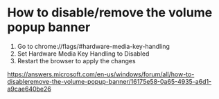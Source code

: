 # How to disable/remove the volume popup banner

1. Go to chrome://flags/#hardware-media-key-handling
1. Set Hardware Media Key Handling to Disabled
1. Restart the browser to apply the changes

https://answers.microsoft.com/en-us/windows/forum/all/how-to-disableremove-the-volume-popup-banner/16175e58-0a65-4935-a6d1-a9cae640be26
